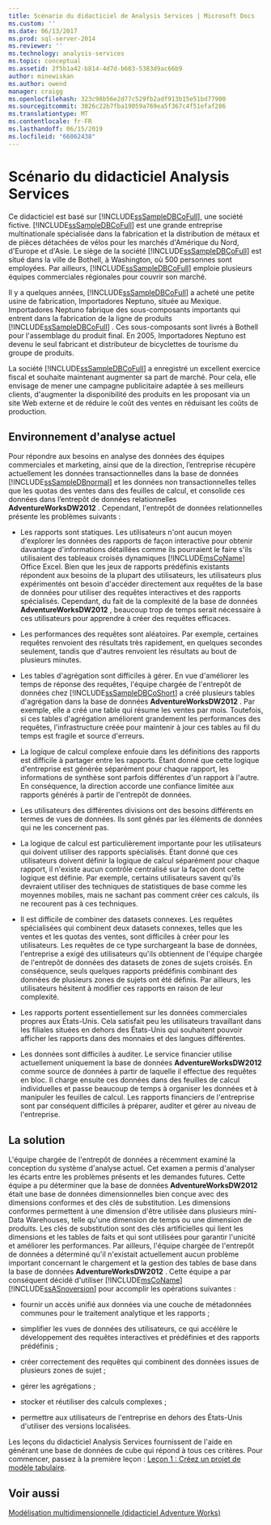```yaml
---
title: Scénario du didacticiel de Analysis Services | Microsoft Docs
ms.custom: ''
ms.date: 06/13/2017
ms.prod: sql-server-2014
ms.reviewer: ''
ms.technology: analysis-services
ms.topic: conceptual
ms.assetid: 2f5b1a42-b814-4d7d-b603-5383d9ac66b9
author: minewiskan
ms.author: owend
manager: craigg
ms.openlocfilehash: 323c98b56e2d77c529fb2adf913b15e51bd77900
ms.sourcegitcommit: 3026c22b7fba19059a769ea5f367c4f51efaf286
ms.translationtype: MT
ms.contentlocale: fr-FR
ms.lasthandoff: 06/15/2019
ms.locfileid: "66062438"
---
```

# <a name="analysis-services-tutorial-scenario"></a>Scénario du didacticiel Analysis Services
  Ce didacticiel est basé sur [!INCLUDE[ssSampleDBCoFull](../includes/sssampledbcofull-md.md)], une société fictive. [!INCLUDE[ssSampleDBCoFull](../includes/sssampledbcofull-md.md)] est une grande entreprise multinationale spécialisée dans la fabrication et la distribution de métaux et de pièces détachées de vélos pour les marchés d'Amérique du Nord, d'Europe et d'Asie. Le siège de la société [!INCLUDE[ssSampleDBCoFull](../includes/sssampledbcofull-md.md)] est situé dans la ville de Bothell, à Washington, où 500 personnes sont employées. Par ailleurs, [!INCLUDE[ssSampleDBCoFull](../includes/sssampledbcofull-md.md)] emploie plusieurs équipes commerciales régionales pour couvrir son marché.  
  
 Il y a quelques années, [!INCLUDE[ssSampleDBCoFull](../includes/sssampledbcofull-md.md)] a acheté une petite usine de fabrication, Importadores Neptuno, située au Mexique. Importadores Neptuno fabrique des sous-composants importants qui entrent dans la fabrication de la ligne de produits [!INCLUDE[ssSampleDBCoFull](../includes/sssampledbcofull-md.md)] . Ces sous-composants sont livrés à Bothell pour l'assemblage du produit final. En 2005, Importadores Neptuno est devenu le seul fabricant et distributeur de bicyclettes de tourisme du groupe de produits.  
  
 La société [!INCLUDE[ssSampleDBCoFull](../includes/sssampledbcofull-md.md)] a enregistré un excellent exercice fiscal et souhaite maintenant augmenter sa part de marché. Pour cela, elle envisage de mener une campagne publicitaire adaptée à ses meilleurs clients, d'augmenter la disponibilité des produits en les proposant via un site Web externe et de réduire le coût des ventes en réduisant les coûts de production.  
  
## <a name="current-analysis-environment"></a>Environnement d'analyse actuel  
 Pour répondre aux besoins en analyse des données des équipes commerciales et marketing, ainsi que de la direction, l’entreprise récupère actuellement les données transactionnelles dans la base de données [!INCLUDE[ssSampleDBnormal](../includes/sssampledbnormal-md.md)] et les données non transactionnelles telles que les quotas des ventes dans des feuilles de calcul, et consolide ces données dans l’entrepôt de données relationnelles **AdventureWorksDW2012** . Cependant, l'entrepôt de données relationnelles présente les problèmes suivants :  
  
-   Les rapports sont statiques. Les utilisateurs n'ont aucun moyen d'explorer les données des rapports de façon interactive pour obtenir davantage d'informations détaillées comme ils pourraient le faire s'ils utilisaient des tableaux croisés dynamiques [!INCLUDE[msCoName](../includes/msconame-md.md)] Office Excel. Bien que les jeux de rapports prédéfinis existants répondent aux besoins de la plupart des utilisateurs, les utilisateurs plus expérimentés ont besoin d'accéder directement aux requêtes de la base de données pour utiliser des requêtes interactives et des rapports spécialisés. Cependant, du fait de la complexité de la base de données **AdventureWorksDW2012** , beaucoup trop de temps serait nécessaire à ces utilisateurs pour apprendre à créer des requêtes efficaces.  
  
-   Les performances des requêtes sont aléatoires. Par exemple, certaines requêtes renvoient des résultats très rapidement, en quelques secondes seulement, tandis que d'autres renvoient les résultats au bout de plusieurs minutes.  
  
-   Les tables d'agrégation sont difficiles à gérer. En vue d'améliorer les temps de réponse des requêtes, l'équipe chargée de l'entrepôt de données chez [!INCLUDE[ssSampleDBCoShort](../includes/sssampledbcoshort-md.md)] a créé plusieurs tables d'agrégation dans la base de données **AdventureWorksDW2012** . Par exemple, elle a créé une table qui résume les ventes par mois. Toutefois, si ces tables d'agrégation améliorent grandement les performances des requêtes, l'infrastructure créée pour maintenir à jour ces tables au fil du temps est fragile et source d'erreurs.  
  
-   La logique de calcul complexe enfouie dans les définitions des rapports est difficile à partager entre les rapports. Étant donné que cette logique d'entreprise est générée séparément pour chaque rapport, les informations de synthèse sont parfois différentes d'un rapport à l'autre. En conséquence, la direction accorde une confiance limitée aux rapports générés à partir de l'entrepôt de données.  
  
-   Les utilisateurs des différentes divisions ont des besoins différents en termes de vues de données. Ils sont gênés par les éléments de données qui ne les concernent pas.  
  
-   La logique de calcul est particulièrement importante pour les utilisateurs qui doivent utiliser des rapports spécialisés. Étant donné que ces utilisateurs doivent définir la logique de calcul séparément pour chaque rapport, il n'existe aucun contrôle centralisé sur la façon dont cette logique est définie. Par exemple, certains utilisateurs savent qu'ils devraient utiliser des techniques de statistiques de base comme les moyennes mobiles, mais ne sachant pas comment créer ces calculs, ils ne recourent pas à ces techniques.  
  
-   Il est difficile de combiner des datasets connexes. Les requêtes spécialisées qui combinent deux datasets connexes, telles que les ventes et les quotas des ventes, sont difficiles à créer pour les utilisateurs. Les requêtes de ce type surchargeant la base de données, l'entreprise a exigé des utilisateurs qu'ils obtiennent de l'équipe chargée de l'entrepôt de données des datasets de zones de sujets croisés. En conséquence, seuls quelques rapports prédéfinis combinant des données de plusieurs zones de sujets ont été définis. Par ailleurs, les utilisateurs hésitent à modifier ces rapports en raison de leur complexité.  
  
-   Les rapports portent essentiellement sur les données commerciales propres aux États-Unis. Cela satisfait peu les utilisateurs travaillant dans les filiales situées en dehors des États-Unis qui souhaitent pouvoir afficher les rapports dans des monnaies et des langues différentes.  
  
-   Les données sont difficiles à auditer. Le service financier utilise actuellement uniquement la base de données **AdventureWorksDW2012** comme source de données à partir de laquelle il effectue des requêtes en bloc. Il charge ensuite ces données dans des feuilles de calcul individuelles et passe beaucoup de temps à organiser les données et à manipuler les feuilles de calcul. Les rapports financiers de l'entreprise sont par conséquent difficiles à préparer, auditer et gérer au niveau de l'entreprise.  
  
## <a name="the-solution"></a>La solution  
 L'équipe chargée de l'entrepôt de données a récemment examiné la conception du système d'analyse actuel. Cet examen a permis d'analyser les écarts entre les problèmes présents et les demandes futures. Cette équipe a pu déterminer que la base de données **AdventureWorksDW2012** était une base de données dimensionnelles bien conçue avec des dimensions conformes et des clés de substitution. Les dimensions conformes permettent à une dimension d'être utilisée dans plusieurs mini-Data Warehouses, telle qu'une dimension de temps ou une dimension de produits. Les clés de substitution sont des clés artificielles qui lient les dimensions et les tables de faits et qui sont utilisées pour garantir l'unicité et améliorer les performances. Par ailleurs, l'équipe chargée de l'entrepôt de données a déterminé qu'il n'existait actuellement aucun problème important concernant le chargement et la gestion des tables de base dans la base de données **AdventureWorksDW2012** . Cette équipe a par conséquent décidé d'utiliser [!INCLUDE[msCoName](../includes/msconame-md.md)] [!INCLUDE[ssASnoversion](../includes/ssasnoversion-md.md)] pour accomplir les opérations suivantes :  
  
-   fournir un accès unifié aux données via une couche de métadonnées communes pour le traitement analytique et les rapports ;  
  
-   simplifier les vues de données des utilisateurs, ce qui accélère le développement des requêtes interactives et prédéfinies et des rapports prédéfinis ;  
  
-   créer correctement des requêtes qui combinent des données issues de plusieurs zones de sujet ;  
  
-   gérer les agrégations ;  
  
-   stocker et réutiliser des calculs complexes ;  
  
-   permettre aux utilisateurs de l'entreprise en dehors des États-Unis d'utiliser des versions localisées.  
  
 Les leçons du didacticiel Analysis Services fournissent de l'aide en générant une base de données de cube qui répond à tous ces critères. Pour commencer, passez à la première leçon : [Leçon 1 : Créez un projet de modèle tabulaire](lesson-1-create-a-new-tabular-model-project.md).  
  
## <a name="see-also"></a>Voir aussi  
 [Modélisation multidimensionnelle &#40;didacticiel Adventure Works&#41;](multidimensional-modeling-adventure-works-tutorial.md)  
  
  
